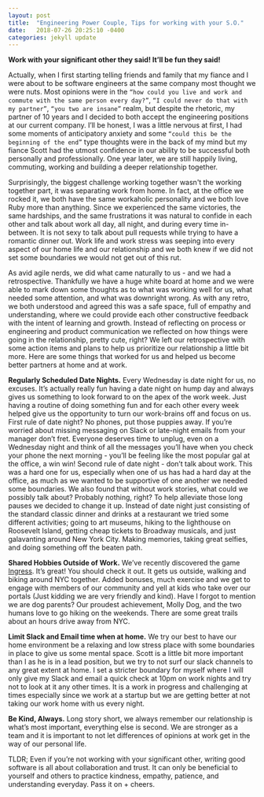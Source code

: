 ```yaml
---
layout: post
title:  "Engineering Power Couple, Tips for working with your S.O."
date:   2018-07-26 20:25:10 -0400
categories: jekyll update
---
```

**Work with your significant other they said! It’ll be fun they said!**

Actually, when I first starting telling friends and family that my fiance and I were about to be software engineers at the same company most thought we were nuts. Most opinions were in the `“how could you live and work and commute with the same person every day?”`, `“I could never do that with my partner”`, `“you two are insane”` realm, but despite the rhetoric, my partner of 10 years and I decided to both accept the engineering positions at our current company.  I’ll be honest, I was a little nervous at first, I had some moments of anticipatory anxiety and some `“could this be the beginning of the end”` type thoughts were in the back of my mind but my fiance Scott had the utmost confidence in our ability to be successful both personally and professionally. One year later, we are still happily living, commuting, working and building a deeper relationship together.


Surprisingly, the biggest challenge working together wasn't the working together part, it was separating work from home. In fact, at the office we rocked it, we both have the same workaholic personality and we both love Ruby more than anything. Since we experienced the same victories, the same hardships, and the same frustrations it was natural to confide in each other and talk about work all day, all night, and during every time in-between. It is not sexy to talk about pull requests while trying to have a romantic dinner out.  Work life and work stress was seeping into every aspect of our home life and our relationship and we both knew if we did not set some boundaries we would not get out of this rut.


As avid agile nerds, we did what came naturally to us - and we had a retrospective. Thankfully we have a huge white board at home and we were able to mark down some thoughts as to what was working well for us, what needed some attention, and what was downright wrong. As with any retro, we both understood and agreed this was a safe space, full of empathy and understanding, where we could provide each other constructive feedback with the intent of learning and growth. Instead of reflecting on process or engineering and product communication we reflected on how things were going in the relationship, pretty cute, right? We left our retrospective with some action items and plans to help us prioritize our relationship a little bit more. Here are some things that worked for us and helped us become better partners at home and at work.

**Regularly Scheduled Date Nights.**
Every Wednesday is date night for us, no excuses.  It’s actually really fun having a date night on hump day and always gives us something to look forward to on the apex of the work week.  Just having a routine of doing something fun and for each other every week helped give us the opportunity to turn our work-brains off and focus on us. First rule of date night? No phones, put those puppies away. If you’re worried about missing messaging on Slack or late-night emails from your manager don’t fret. Everyone deserves time to unplug, even on a Wednesday night and think of all the messages you’ll have when you check your phone the next morning - you’ll be feeling like the most popular gal at the office, a win win!
Second rule of date night - don’t talk about work. This was a hard one for us, especially when one of us has had a hard day at the office, as much as we wanted to be supportive of one another we needed some boundaries.  We also found that without work stories, what could we possibly talk about? Probably nothing, right? To help alleviate those long pauses we decided to change it up. Instead of date night just consisting of the standard classic dinner and drinks at a restaurant we tried some different activities; going to art museums, hiking to the lighthouse on Roosevelt Island, getting cheap tickets to Broadway musicals, and just galavanting around New York City. Making memories, taking great selfies, and doing something off the beaten path.

**Shared Hobbies Outside of Work.**
We’ve recently discovered the game [Ingress](https://www.ingress.com/). It’s great! You should check it out. It gets us outside, walking and biking around NYC together. Added bonuses, much exercise and we get to engage with members of our community and yell at kids who take over our portals (Just kidding we are very friendly and kind).
Have I forgot to mention we are dog parents? Our proudest achievement, Molly Dog, and the two humans love to go hiking on the weekends. There are some great trails about an hours drive away from NYC.

**Limit Slack and Email time when at home.**
We try our best to have our home environment be a relaxing and low stress place with some boundaries in place to give us some mental space. Scott is a little bit more important than I as he is in a lead position, but we try to not surf our slack channels to any great extent at home. I set a stricter boundary for myself where I will only give my Slack and email a quick check at 10pm on work nights and try not to look at it any other times.  It is a work in progress and challenging at times especially since we work at a startup but we are getting better at not taking our work home with us every night.

**Be Kind, Always.**
Long story short, we always remember our relationship is what’s most important, everything else is second.  We are stronger as a team and it is important to not let differences of opinions at work get in the way of our personal life.

TLDR; Even if you’re not working with your significant other, writing good software is all about collaboration and trust. It can only be beneficial to yourself and others to practice kindness, empathy, patience, and understanding everyday. Pass it on + cheers.
